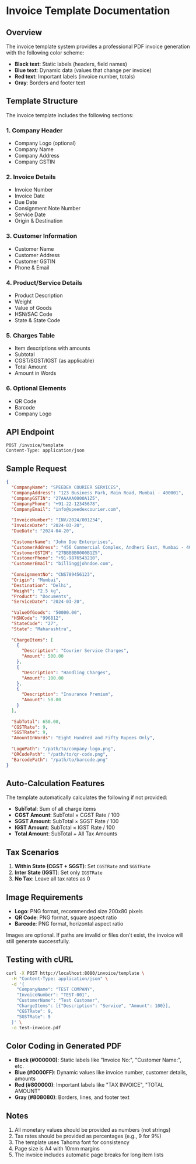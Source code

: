 # Invoice Template Documentation

## Overview

The invoice template system provides a professional PDF invoice generation with the following color scheme:
- **Black text**: Static labels (headers, field names)
- **Blue text**: Dynamic data (values that change per invoice)
- **Red text**: Important labels (invoice number, totals)
- **Gray**: Borders and footer text

## Template Structure

The invoice template includes the following sections:

### 1. Company Header
- Company Logo (optional)
- Company Name
- Company Address
- Company GSTIN

### 2. Invoice Details
- Invoice Number
- Invoice Date
- Due Date
- Consignment Note Number
- Service Date
- Origin & Destination

### 3. Customer Information
- Customer Name
- Customer Address
- Customer GSTIN
- Phone & Email

### 4. Product/Service Details
- Product Description
- Weight
- Value of Goods
- HSN/SAC Code
- State & State Code

### 5. Charges Table
- Item descriptions with amounts
- Subtotal
- CGST/SGST/IGST (as applicable)
- Total Amount
- Amount in Words

### 6. Optional Elements
- QR Code
- Barcode
- Company Logo

## API Endpoint

```
POST /invoice/template
Content-Type: application/json
```

## Sample Request

```json
{
  "CompanyName": "SPEEDEX COURIER SERVICES",
  "CompanyAddress": "123 Business Park, Main Road, Mumbai - 400001",
  "CompanyGSTIN": "27AAAAA0000A1Z5",
  "CompanyPhone": "+91-22-12345678",
  "CompanyEmail": "info@speedexcourier.com",
  
  "InvoiceNumber": "INV/2024/001234",
  "InvoiceDate": "2024-03-20",
  "DueDate": "2024-04-20",
  
  "CustomerName": "John Doe Enterprises",
  "CustomerAddress": "456 Commercial Complex, Andheri East, Mumbai - 400069",
  "CustomerGSTIN": "27BBBBB0000B1Z5",
  "CustomerPhone": "+91-9876543210",
  "CustomerEmail": "billing@johndoe.com",
  
  "ConsignmentNo": "CNS789456123",
  "Origin": "Mumbai",
  "Destination": "Delhi",
  "Weight": "2.5 kg",
  "Product": "Documents",
  "ServiceDate": "2024-03-20",
  
  "ValueOfGoods": "50000.00",
  "HSNCode": "996812",
  "StateCode": "27",
  "State": "Maharashtra",
  
  "ChargeItems": [
    {
      "Description": "Courier Service Charges",
      "Amount": 500.00
    },
    {
      "Description": "Handling Charges",
      "Amount": 100.00
    },
    {
      "Description": "Insurance Premium",
      "Amount": 50.00
    }
  ],
  
  "SubTotal": 650.00,
  "CGSTRate": 9,
  "SGSTRate": 9,
  "AmountInWords": "Eight Hundred and Fifty Rupees Only",
  
  "LogoPath": "/path/to/company-logo.png",
  "QRCodePath": "/path/to/qr-code.png",
  "BarcodePath": "/path/to/barcode.png"
}
```

## Auto-Calculation Features

The template automatically calculates the following if not provided:
- **SubTotal**: Sum of all charge items
- **CGST Amount**: SubTotal × CGST Rate / 100
- **SGST Amount**: SubTotal × SGST Rate / 100
- **IGST Amount**: SubTotal × IGST Rate / 100
- **Total Amount**: SubTotal + All Tax Amounts

## Tax Scenarios

1. **Within State (CGST + SGST)**: Set `CGSTRate` and `SGSTRate`
2. **Inter State (IGST)**: Set only `IGSTRate`
3. **No Tax**: Leave all tax rates as 0

## Image Requirements

- **Logo**: PNG format, recommended size 200x80 pixels
- **QR Code**: PNG format, square aspect ratio
- **Barcode**: PNG format, horizontal aspect ratio

Images are optional. If paths are invalid or files don't exist, the invoice will still generate successfully.

## Testing with cURL

```bash
curl -X POST http://localhost:8080/invoice/template \
  -H "Content-Type: application/json" \
  -d '{
    "CompanyName": "TEST COMPANY",
    "InvoiceNumber": "TEST-001",
    "CustomerName": "Test Customer",
    "ChargeItems": [{"Description": "Service", "Amount": 100}],
    "CGSTRate": 9,
    "SGSTRate": 9
  }' \
  -o test-invoice.pdf
```

## Color Coding in Generated PDF

- **Black (#000000)**: Static labels like "Invoice No:", "Customer Name:", etc.
- **Blue (#0000FF)**: Dynamic values like invoice number, customer details, amounts
- **Red (#800000)**: Important labels like "TAX INVOICE", "TOTAL AMOUNT"
- **Gray (#808080)**: Borders, lines, and footer text

## Notes

1. All monetary values should be provided as numbers (not strings)
2. Tax rates should be provided as percentages (e.g., 9 for 9%)
3. The template uses Tahoma font for consistency
4. Page size is A4 with 10mm margins
5. The invoice includes automatic page breaks for long item lists 